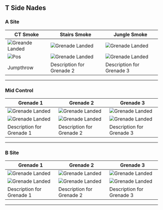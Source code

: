## T Side Nades

### A Site

| CT Smoke                             | Stairs Smoke                         | Jungle Smoke                         |
|--------------------------------------|--------------------------------------|--------------------------------------|
| ![Greande Landed](/assets/img/mirage_tside_ctsmoke_3rd.jpg) | ![Grenade Landed](/assets/img/mirage_tside_ctsmoke_3rd.png) | ![Grenade Landed](/assets/img/mirage_tside_ctsmoke_3rd.png) |
| ![Pos](/assets/img/mirage_tside_ctsmoke_3rd.jpg) | ![Grenade Landed](/assets/img/mirage_tside_ctsmoke_3rd.png) | ![Grenade Landed](/assets/img/mirage_tside_ctsmoke_3rd.png) |
| Jumpthrow                            | Description for Grenade 2            | Description for Grenade 3            |

---
### Mid Control

| Grenade 1                            | Grenade 2                            | Grenade 3                            |
|--------------------------------------|--------------------------------------|--------------------------------------|
| ![Grenade Landed](path/to/image.jpg) | ![Grenade Landed](path/to/image.jpg) | ![Grenade Landed](path/to/image.jpg) |
| ![Grenade Landed](path/to/image.jpg) | ![Grenade Landed](path/to/image.jpg) | ![Grenade Landed](path/to/image.jpg) |
| Description for Grenade 1            | Description for Grenade 2            | Description for Grenade 3            |

---

### B Site

| Grenade 1                            | Grenade 2                            | Grenade 3                            |
|--------------------------------------|--------------------------------------|--------------------------------------|
| ![Grenade Landed](path/to/image.jpg) | ![Grenade Landed](path/to/image.jpg) | ![Grenade Landed](path/to/image.jpg) |
| ![Grenade Landed](path/to/image.jpg) | ![Grenade Landed](path/to/image.jpg) | ![Grenade Landed](path/to/image.jpg) |
| Description for Grenade 1            | Description for Grenade 2            | Description for Grenade 3            |

---
